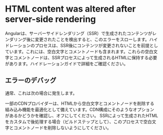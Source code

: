 # HTML content was altered after server-side rendering

Angularは、サーバーサイドレンダリング（SSR）で生成されたコンテンツがレンダリング後に変更されたことを検出すると、このエラーをスローします。ハイドレーションのプロセスは、SSR後にコンテンツが変更されないことを前提としています。これには、空白文字とコメントノードも含まれます。これらの空白文字とコメントノードは、SSRプロセスによって生成されるHTMLに保持する必要があります。ハイドレーションガイドで詳細をご確認ください。

## エラーのデバッグ

通常、これは次の場合に発生します。

一部のCDNプロバイダーは、HTMLから空白文字とコメントノードを削除する組み込み機能を最適化として備えています。CDN構成にそのようなオプションがあるかどうかを確認し、オフにしてください。
SSRによって生成されたHTMLをカスタムで後処理する場合（ビルドステップとして）、このプロセスで空白文字とコメントノードを削除しないようにしてください。
